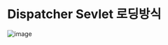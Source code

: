 # Dispatcher Sevlet 로딩방식
![image](https://github.com/user-attachments/assets/bd9dba2d-efeb-4e12-8609-0b6378bf6f22)
